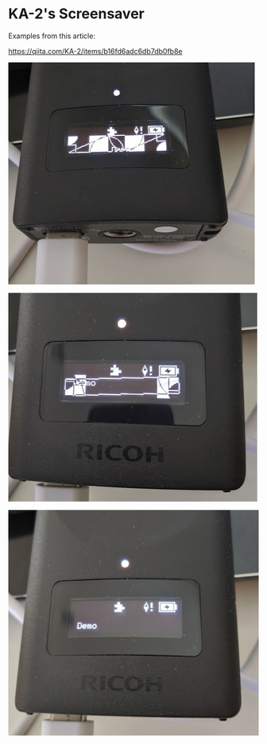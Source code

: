 # KA-2's Screensaver

Examples from this article:

https://qiita.com/KA-2/items/b16fd6adc6db7db0fb8e

![example 1](images/example-1.jpg)

![example 2](images/example-2.jpg)

![example 3](images/example-3.jpg)